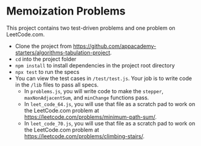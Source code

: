 # Memoization Problems

This project contains two test-driven problems and one problem on LeetCode.com.

* Clone the project from
  https://github.com/appacademy-starters/algorithms-tabulation-project.
* `cd` into the project folder
* `npm install` to install dependencies in the project root directory
* `npx test` to run the specs
* You can view the test cases in `/test/test.js`. Your job is to write code in
  the `/lib` files to pass all specs.
  * In `problems.js`, you will write code to make the `stepper`,
    `maxNonAdjacentSum`, and `minChange` functions pass.
  * In `leet_code_64.js`, you will use that file as a scratch pad to work on the
    LeetCode.com problem at https://leetcode.com/problems/minimum-path-sum/.
  * In `leet_code_70.js`, you will use that file as a scratch pad to work on the
    LeetCode.com problem at https://leetcode.com/problems/climbing-stairs/.
